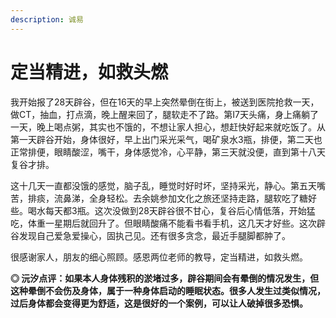 ```yaml
---
description: 诚易
---
```


# 定当精进，如救头燃

我开始报了28天辟谷，但在16天的早上突然晕倒在街上，被送到医院抢救一天，做CT，抽血，打点滴，晚上醒来回了，腿软走不了路。第I7天头痛，身上痛躺了一天，晚上喝点粥，其实也不饿的，不想让家人担心，想赶快好起来就吃饭了。从第一天辟谷开始，身体很好，早上出门采光采气，喝矿泉水3瓶，排便，第二天也正常排便，眼睛酸涩，嘴干，身体感觉冷，心平静，第三天就没便，直到第十八天复谷才排。

这十几天一直都没饿的感觉，脑子乱，睡觉时好时坏，坚持采光，静心。第五天嘴苦，排痰，流鼻涕，全身轻松。去余姚参加文化之旅还坚持走路，腿软吃了糖好些。喝水每天都3瓶。这次没做到28天辟谷很不甘心，复谷后心情低落，开始猛吃，体重一星期后就回升了。但眼睛酸痛不能看书看手机，这几天才好些。这次辟谷发现自己爱急爱操心，固执己见。还有很多贪念，最近手腿脚都肿了。

很感谢家人，朋友的细心照顾。感恩两位老师的教导，定当精进，如救头燃。

**◎ 沅汐点评：如果本人身体残积的淤堵过多，辟谷期间会有晕倒的情况发生，但这种晕倒不会伤及身体，属于一种身体启动的睡眠状态。很多人发生过类似情况，过后身体都会变得更为舒适，这是很好的一个案例，可以让人破掉很多恐惧。**

